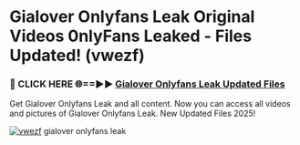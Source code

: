 # Gialover Onlyfans Leak Original Videos 0nlyFans Leaked - Files Updated! (vwezf)

<h3>🔴 CLICK HERE 🌐==►► <a href="https://tinyurl.com/2wckxsce" rel="nofollow">Gialover Onlyfans Leak Updated Files</a></h3>

Get Gialover Onlyfans Leak and all content. Now you can access all videos and pictures of Gialover Onlyfans Leak. New Updated Files 2025!

[![vwezf](https://i.imgur.com/AFduVYN.gif)](https://tinyurl.com/2wckxsce)
gialover onlyfans leak